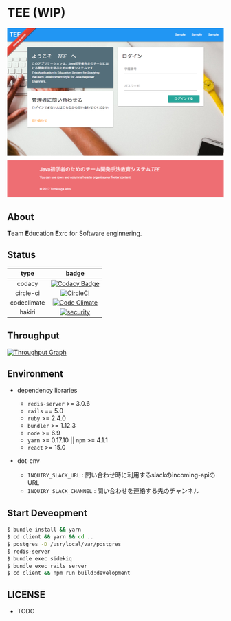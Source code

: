 # TEE (WIP)

![](./.github/ss.png)

About
---

**T**eam **E**ducation **E**xrc for Software enginnering.

Status
---

| type | badge |
|:---:|:---:|
| codacy | [![Codacy Badge](https://api.codacy.com/project/badge/Grade/8ce1eaa6faef4435925db6e12d845b3b)](https://www.codacy.com/app/MaxMEllon/TEE?utm_source=github.com&utm_medium=referral&utm_content=MaxMEllon/TEE&utm_campaign=badger) |
| circle-ci | [![CircleCI](https://img.shields.io/circleci/project/github/MaxMEllon/TEE.svg)](https://circleci.com/gh/MaxMEllon/TEE) |
| codeclimate | [![Code Climate](https://img.shields.io/codeclimate/github/MaxMEllon/TEE.svg)](https://codeclimate.com/github/MaxMEllon/TEE) |
| hakiri | [![security](https://hakiri.io/github/MaxMEllon/TEE/master.svg)](https://hakiri.io/github/MaxMEllon/TEE/master) |

Throughput
---

[![Throughput Graph](https://graphs.waffle.io/MaxMEllon/TEE/throughput.svg)](https://waffle.io/MaxMEllon/TEE)


Environment
---

- dependency libraries
  - `redis-server` >= 3.0.6
  - `rails` == 5.0
  - `ruby` >= 2.4.0
  - `bundler` >= 1.12.3
  - `node` >= 6.9
  - `yarn` >= 0.17.10 || `npm` >= 4.1.1
  - `react` >= 15.0

- dot-env
  - `INQUIRY_SLACK_URL` : 問い合わせ時に利用するslackのincoming-apiのURL
  - `INQUIRY_SLACK_CHANNEL` : 問い合わせを連絡する先のチャンネル

Start Deveopment
---

```bash
$ bundle install && yarn
$ cd client && yarn && cd ..
$ postgres -D /usr/local/var/postgres
$ redis-server
$ bundle exec sidekiq
$ bundle exec rails server
$ cd client && npm run build:development
```

LICENSE
---

- TODO
